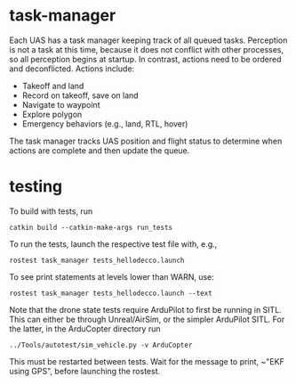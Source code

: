 # task-manager

Each UAS has a task manager keeping track of all queued tasks. Perception is not a task at this time, because it does not conflict with other processes, so all perception begins at startup. In contrast, actions need to be ordered and deconflicted. Actions include:
* Takeoff and land 
* Record on takeoff, save on land
* Navigate to waypoint
* Explore polygon 
* Emergency behaviors (e.g., land, RTL, hover)

The task manager tracks UAS position and flight status to determine when actions are complete and then update the queue.

# testing

To build with tests, run

`catkin build --catkin-make-args run_tests`

To run the tests, launch the respective test file with, e.g.,

`rostest task_manager tests_hellodecco.launch`

To see print statements at levels lower than WARN, use:

`rostest task_manager tests_hellodecco.launch --text`

Note that the drone state tests require ArduPilot to first be running in SITL. This can either be through Unreal/AirSim, or the simpler ArduPilot SITL. For the latter, in the ArduCopter directory run

`../Tools/autotest/sim_vehicle.py -v ArduCopter`

This must be restarted between tests. Wait for the message to print, ~"EKF using GPS", before launching the rostest.